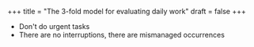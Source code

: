 +++
title = "The 3-fold model for evaluating daily work"
draft = false
+++

-   Don't do urgent tasks
-   There are no interruptions, there are mismanaged occurrences

